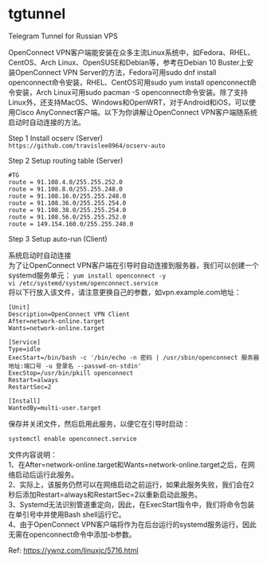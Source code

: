# tgtunnel
Telegram Tunnel for Russian VPS

OpenConnect VPN客户端能安装在众多主流Linux系统中，如Fedora、RHEL、CentOS、Arch Linux、OpenSUSE和Debian等，参考在Debian 10 Buster上安装OpenConnect VPN Server的方法，Fedora可用sudo dnf install openconnect命令安装，RHEL、CentOS可用sudo yum install openconnect命令安装，Arch Linux可用sudo pacman -S openconnect命令安装。除了支持Linux外，还支持MacOS、Windows和OpenWRT，对于Android和iOS，可以使用Cisco AnyConnect客户端。以下为你讲解让OpenConnect VPN客户端随系统启动时自动连接的方法。  

Step 1 Install ocserv (Server)  
 `https://github.com/travislee8964/ocserv-auto`  
 
Step 2 Setup routing table (Server)  
 ```  
 #TG
route = 91.108.4.0/255.255.252.0
route = 91.108.8.0/255.255.248.0
route = 91.108.16.0/255.255.248.0
route = 91.108.36.0/255.255.254.0
route = 91.108.38.0/255.255.254.0
route = 91.108.56.0/255.255.252.0
route = 149.154.160.0/255.255.240.0
```  

Step 3 Setup auto-run (Client)

系统启动时自动连接  
为了让OpenConnect VPN客户端在引导时自动连接到服务器，我们可以创建一个systemd服务单元：
`yum install openconnect -y`  
`vi /etc/systemd/system/openconnect.service`  
将以下行放入该文件，请注意更换自己的参数，如vpn.example.com地址：  
```  
[Unit]
Description=OpenConnect VPN Client
After=network-online.target
Wants=network-online.target

[Service]
Type=idle
ExecStart=/bin/bash -c '/bin/echo -n 密码 | /usr/sbin/openconnect 服务器地址:端口号 -u 登录名 --passwd-on-stdin'
ExecStop=/usr/bin/pkill openconnect
Restart=always
RestartSec=2

[Install]
WantedBy=multi-user.target
```  

保存并关闭文件，然后启用此服务，以便它在引导时启动：  

`systemctl enable openconnect.service`  

文件内容说明：  
1、在After=network-online.target和Wants=network-online.target之后，在网络启动后运行此服务。  
2、实际上，该服务仍然可以在网络启动之前运行，如果此服务失败，我们会在2秒后添加Restart=always和RestartSec=2以重新启动此服务。  
3、Systemd无法识别管道重定向，因此，在ExecStart指令中，我们将命令包装在单引号中并使用Bash shell运行它。  
4、由于OpenConnect VPN客户端将作为在后台运行的systemd服务运行，因此无需在openconnect命令中添加-b参数。  

Ref: https://ywnz.com/linuxjc/5716.html  
